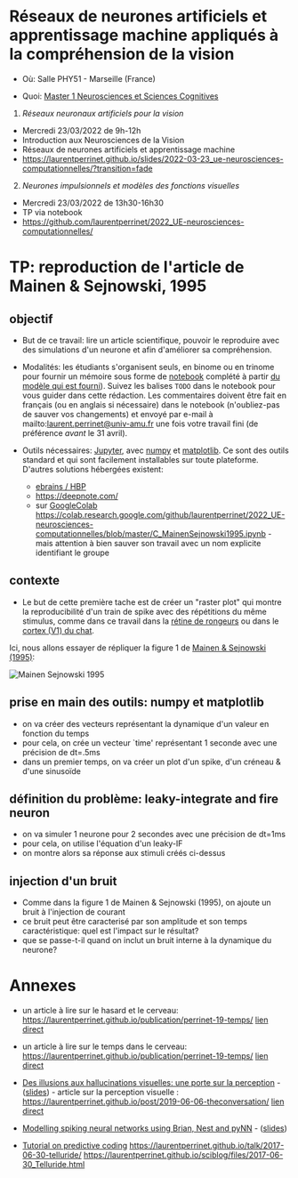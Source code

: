 
# Réseaux de neurones artificiels et apprentissage machine appliqués à la compréhension de la vision

* Où: Salle PHY51 - Marseille (France)

* Quoi: [Master 1 Neurosciences et Sciences Cognitives](https://ametice.univ-amu.fr/course/view.php?id=89069)

1. _Réseaux neuronaux artificiels pour la vision_

  * Mercredi 23/03/2022 de 9h-12h
  * Introduction aux Neurosciences de la Vision
  * Réseaux de neurones artificiels et apprentissage machine
  * https://laurentperrinet.github.io/slides/2022-03-23_ue-neurosciences-computationnelles/?transition=fade

2. _Neurones impulsionnels et modèles des fonctions visuelles_
  * Mercredi 23/03/2022 de 13h30-16h30
  * TP via notebook
  * https://github.com/laurentperrinet/2022_UE-neurosciences-computationnelles/


# TP: reproduction de l'article de Mainen & Sejnowski, 1995

## objectif

* But de ce travail: lire un article scientifique, pouvoir le reproduire avec des simulations d'un neurone et afin d'améliorer sa compréhension.

* Modalités: les étudiants s'organisent seuls, en binome ou en trinome pour fournir un mémoire sous forme de [notebook](https://jupyter.org/) complété à partir [du modèle qui est fourni](https://raw.githubusercontent.com/laurentperrinet/2022_UE-neurosciences-computationnelles/master/C_MainenSejnowski1995.ipynb)). Suivez les balises `TODO` dans le notebook pour vous guider dans cette rédaction. Les commentaires doivent être fait en français (ou en anglais si nécessaire) dans le notebook (n'oubliez-pas de sauver vos changements) et envoyé par e-mail à mailto:laurent.perrinet@univ-amu.fr une fois votre travail fini (de préférence *avant* le 31 avril).

* Outils nécessaires: [Jupyter](https://jupyter.org/), avec [numpy](https://numpy.org/) et [matplotlib](https://matplotlib.org/). Ce sont des outils standard et qui sont facilement installables sur toute plateforme. D'autres solutions hébergées existent:
  * [ebrains / HBP](https://wiki.ebrains.eu/bin/view/Collabs/neuromorphic/SpiNNaker/)
  * https://deepnote.com/
  * sur  [GoogleColab](https://colab.research.google.com)  https://colab.research.google.com/github/laurentperrinet/2022_UE-neurosciences-computationnelles/blob/master/C_MainenSejnowski1995.ipynb - mais attention à bien sauver son travail avec un nom explicite identifiant le groupe

## contexte

* Le but de cette première tache est de créer un "raster plot" qui montre la reproducibilité d'un train de spike avec des répétitions du même stimulus, comme dans ce travail dans la [rétine de rongeurs](https://laurentperrinet.github.io/2019-04-03_a_course_on_vision_and_modelization/#/1/3) ou dans le [cortex (V1) du chat](https://laurentperrinet.github.io/2019-04-03_a_course_on_vision_and_modelization/#/1/6).

Ici, nous allons essayer de répliquer la figure 1 de [Mainen & Sejnowski (1995)](http://citeseerx.ist.psu.edu/viewdoc/download?doi=10.1.1.299.8560&rep=rep1&type=pdf):

![Mainen Sejnowski 1995](http://i.stack.imgur.com/ixnrz.png "figure 1")

## prise en main des outils: numpy et matplotlib

- on va créer des vecteurs représentant la dynamique d'un valeur en fonction du temps
- pour cela, on crée un vecteur `time' représentant 1 seconde avec une précision de dt=.5ms
- dans un premier temps, on va créer un plot d'un spike, d'un créneau & d'une sinusoïde

## définition du problème: leaky-integrate and fire neuron

- on va simuler 1 neurone pour 2 secondes avec une précision de dt=1ms
- pour cela, on utilise l'équation d'un leaky-IF
- on montre alors sa réponse aux stimuli créés ci-dessus

## injection d'un bruit

- Comme dans la figure 1 de Mainen & Sejnowski (1995), on ajoute un bruit à l'injection de courant
- ce bruit peut être caracterisé par son amplitude et son temps caractéristique: quel est l'impact sur le résultat?
- que se passe-t-il quand on inclut un bruit interne à la dynamique du neurone?

# Annexes

* un article à lire sur le hasard et le cerveau: https://laurentperrinet.github.io/publication/perrinet-19-temps/ [lien direct](https://theconversation.com/temps-et-cerveau-comment-notre-perception-nous-fait-voyager-dans-le-temps-127567)

* un article à lire sur le temps dans le cerveau: https://laurentperrinet.github.io/publication/perrinet-19-temps/ [lien direct](https://theconversation.com/temps-et-cerveau-comment-notre-perception-nous-fait-voyager-dans-le-temps-127567)

* [Des illusions aux hallucinations visuelles: une porte sur la perception](https://laurentperrinet.github.io/talk/2019-04-18-jnlf/) - ([slides](https://laurentperrinet.github.io/2019-04-18_JNLF/)) - article sur la perception visuelle : https://laurentperrinet.github.io/post/2019-06-06-theconversation/ [lien direct](https://theconversation.com/illusions-et-hallucinations-visuelles-une-porte-sur-la-perception-117389)

* [Modelling spiking neural networks using Brian, Nest and pyNN](https://laurentperrinet.github.io/talk/2019-04-03-a-course-on-vision-and-modelization/) - ([slides](https://laurentperrinet.github.io/2019-01-14_LACONEU/))

* [Tutorial on predictive coding](https://laurentperrinet.github.io/talk/2018-03-26-cours-neuro-comp-fep/)  https://laurentperrinet.github.io/talk/2017-06-30-telluride/ https://laurentperrinet.github.io/sciblog/files/2017-06-30_Telluride.html
